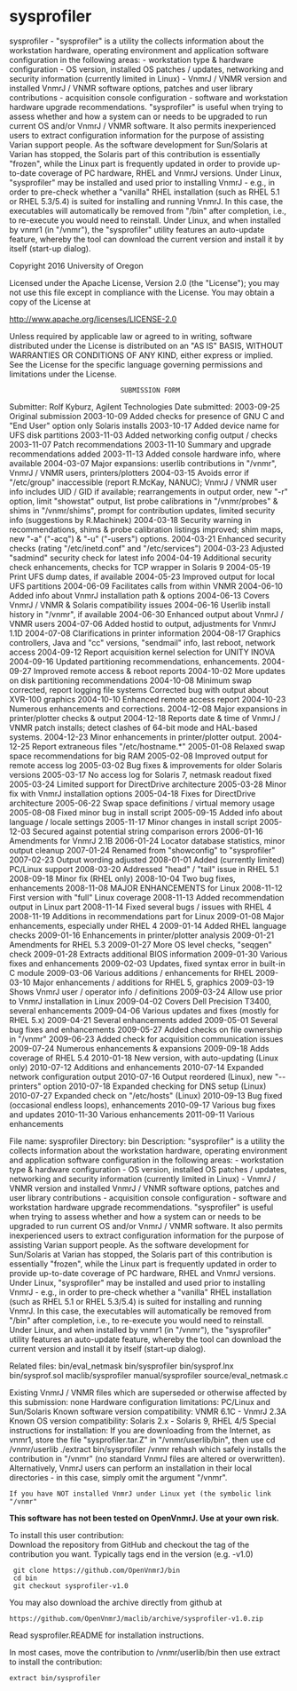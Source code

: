 # sysprofiler
 sysprofiler - "sysprofiler" is a utility the collects information about the
 workstation hardware, operating environment and application software
 configuration in the following areas: - workstation type & hardware
 configuration - OS version, installed OS patches / updates, networking
 and security information (currently limited in Linux) - VnmrJ / VNMR
 version and installed VnmrJ / VNMR software options, patches and user
 library contributions - acquisition console configuration - software
 and workstation hardware upgrade recommendations. "sysprofiler" is
 useful when trying to assess whether and how a system can or needs
 to be upgraded to run current OS and/or VnmrJ / VNMR software. It
 also permits inexperienced users to extract configuration information
 for the purpose of assisting Varian support people. As the software
 development for Sun/Solaris at Varian has stopped, the Solaris part
 of this contribution is essentially "frozen", while the Linux part
 is frequently updated in order to provide up-to-date coverage of
 PC hardware, RHEL and VnmrJ versions. Under Linux, "sysprofiler"
 may be installed and used prior to installing VnmrJ - e.g., in order
 to pre-check whether a "vanilla" RHEL installation (such as RHEL 5.1
 or RHEL 5.3/5.4) is suited for installing and running VnmrJ. In this
 case, the executables will automatically be removed from "/bin" after
 completion, i.e., to re-execute you would need to reinstall. Under
 Linux, and when installed by vnmr1 (in "/vnmr"), the "sysprofiler"
 utility features an auto-update feature, whereby the tool can download
 the current version and install it by itself (start-up dialog).

 Copyright 2016 University of Oregon

 Licensed under the Apache License, Version 2.0 (the "License");
 you may not use this file except in compliance with the License.
 You may obtain a copy of the License at

   http://www.apache.org/licenses/LICENSE-2.0

 Unless required by applicable law or agreed to in writing, software
 distributed under the License is distributed on an "AS IS" BASIS,
 WITHOUT WARRANTIES OR CONDITIONS OF ANY KIND, either express or implied.
 See the License for the specific language governing permissions and
 limitations under the License.

                                SUBMISSION FORM

Submitter:      Rolf Kyburz, Agilent Technologies
Date submitted: 2003-09-25 Original submission
                2003-10-09 Added checks for presence of GNU C and
                           "End User" option only Solaris installs
                2003-10-17 Added device name for UFS disk partitions
                2003-11-03 Added networking config output / checks
                2003-11-07 Patch recommendations
                2003-11-10 Summary and upgrade recommendations added
                2003-11-13 Added console hardware info, where available
                2004-03-07 Major expansions: userlib contributions in
                           "/vnmr", VnmrJ / VNMR users, printers/plotters
                2004-03-15 Avoids error if "/etc/group" inaccessible (report
                           R.McKay, NANUC); VnmrJ / VNMR user info includes
                           UID / GID if available; rearrangements in output
                           order, new "-r" option, limit "showstat" output,
                           list probe calibrations in "/vnmr/probes" & shims
                           in "/vnmr/shims", prompt for contribution updates,
                           limited security info (suggestions by R.Machinek)
                2004-03-18 Security warning in recommendations, shims & probe
                           calibration listings improved; shim maps, new "-a"
                           ("-acq") & "-u" ("-users") options.
                2004-03-21 Enhanced security checks (rating "/etc/inetd.conf"
                           and "/etc/services")
                2004-03-23 Adjusted "sadmind" security check for latest info
                2004-04-19 Additional security check enhancements, checks for
                           TCP wrapper in Solaris 9
                2004-05-19 Print UFS dump dates, if available
                2004-05-23 Improved output for local UFS partitions
                2004-06-09 Facilitates calls from within VNMR
                2004-06-10 Added info about VnmrJ installation path & options
                2004-06-13 Covers VnmrJ / VNMR & Solaris compatibility issues
                2004-06-16 Userlib install history in "/vnmr", if available
                2004-06-30 Enhanced output about VnmrJ / VNMR users
                2004-07-06 Added hostid to output, adjustments for VnmrJ 1.1D
                2004-07-08 Clarifications in printer information
                2004-08-17 Graphics controllers, Java and "cc" versions,
                           "sendmail" info, last reboot, network access
                2004-09-12 Report acquisition kernel selection for UNITY INOVA
                2004-09-16 Updated partitioning recommendations, enhancements.
                2004-09-27 Improved remote access & reboot reports
                2004-10-02 More updates on disk partitioning recommendations
                2004-10-08 Minimum swap corrected, report logging file systems
                           Corrected bug with output about XVR-100 graphics
                2004-10-10 Enhanced remote access report
                2004-10-23 Numerous enhancements and corrections.
                2004-12-08 Major expansions in printer/plotter checks & output
                2004-12-18 Reports date & time of VnmrJ / VNMR patch installs;
                           detect clashes of 64-bit mode and HAL-based systems.
                2004-12-23 Minor enhancements in printer/plotter output.
                2004-12-25 Report extraneous files "/etc/hostname.*"
                2005-01-08 Relaxed swap space recommendations for big RAM
                2005-02-08 Improved output for remote access log
                2005-03-02 Bug fixes & improvements for older Solaris versions
                2005-03-17 No access log for Solaris 7, netmask readout fixed
                2005-03-24 Limited support for DirectDrive architecture
                2005-03-28 Minor fix with VnmrJ installation options
                2005-04-18 Fixes for DirectDrive architecture
                2005-06-22 Swap space definitions / virtual memory usage
                2005-08-08 Fixed minor bug in install script
                2005-09-15 Added info about language / locale settings
                2005-11-17 Minor changes in install script
                2005-12-03 Secured against potential string comparison errors
                2006-01-16 Amendments for VnmrJ 2.1B
                2006-01-24 Locator database statistics, minor output cleanup
                2007-01-24 Renamed from "showconfig" to "sysprofiler"
                2007-02-23 Output wording adjusted
                2008-01-01 Added (currently limited) PC/Linux support
                2008-03-20 Addressed "head" / "tail" issue in RHEL 5.1
                2008-09-18 Minor fix (RHEL only)
                2008-10-04 Two bug fixes, enhancements
                2008-11-08 MAJOR ENHANCEMENTS for Linux
                2008-11-12 First version with "full" Linux coverage
                2008-11-13 Added recommendation output in Linux part
                2008-11-14 Fixed several bugs / issues with RHEL 4
                2008-11-19 Additions in recommendations part for Linux
                2009-01-08 Major enhancements, especially under RHEL 4
                2009-01-14 Added RHEL language checks
                2009-01-16 Enhancements in printer/plotter analysis
                2009-01-21 Amendments for RHEL 5.3
                2009-01-27 More OS level checks, "seqgen" check
                2009-01-28 Extracts additional BIOS information
                2009-01-30 Various fixes and enhancements
                2009-02-03 Updates, fixed syntax error in built-in C module
                2009-03-06 Various additions / enhancements for RHEL
                2009-03-10 Major enhancements / additions for RHEL 5, graphics
                2009-03-19 Shows VnmrJ user / operator info / definitions
                2009-03-24 Allow use prior to VnmrJ installation in Linux
                2009-04-02 Covers Dell Precision T3400, several enhancements
                2009-04-06 Various updates and fixes (mostly for RHEL 5.x)
                2009-04-21 Several enhancements added
                2009-05-01 Several bug fixes and enhancements
                2009-05-27 Added checks on file ownership in "/vnmr"
                2009-06-23 Added check for acquisition communication issues
                2009-07-24 Numerous enhancements & expansions
                2009-09-18 Adds coverage of RHEL 5.4
                2010-01-18 New version, with auto-updating (Linux only)
                2010-07-12 Additions and enhancements
                2010-07-14 Expanded network configuration output
                2010-07-16 Output reordered (Linux), new "--printers" option
                2010-07-18 Expanded checking for DNS setup (Linux)
                2010-07-27 Expanded check on "/etc/hosts" (Linux)
                2010-09-13 Bug fixed (occasional endless loops), enhancements
                2010-09-17 Various bug fixes and updates
                2010-11-30 Various enhancements
                2011-09-11 Various enhancements

File name:      sysprofiler
Directory:      bin
Description:    "sysprofiler" is a utility the collects information about the
                workstation hardware, operating environment and application
                software configuration in the following areas:
                 - workstation type & hardware configuration
                 - OS version, installed OS patches / updates, networking
                   and security information (currently limited in Linux)
                 - VnmrJ / VNMR version and installed VnmrJ / VNMR software
                   options, patches and user library contributions
                 - acquisition console configuration
                 - software and workstation hardware upgrade recommendations.
                "sysprofiler" is useful when trying to assess whether and how
                a system can or needs to be upgraded to run current OS and/or
                VnmrJ / VNMR software. It also permits inexperienced users to
                extract configuration information for the purpose of assisting
                Varian support people.
                As the software development for Sun/Solaris at Varian has
                stopped, the Solaris part of this contribution is essentially
                "frozen", while the Linux part is frequently updated in order
                to provide up-to-date coverage of PC hardware, RHEL and VnmrJ
                versions.
                Under Linux, "sysprofiler" may be installed and used prior to
                installing VnmrJ - e.g., in order to pre-check whether a
                "vanilla" RHEL installation (such as RHEL 5.1 or RHEL 5.3/5.4)
                is suited for installing and running VnmrJ. In this case, the
                executables will automatically be removed from "/bin" after
                completion, i.e., to re-execute you would need to reinstall.
                Under Linux, and when installed by vnmr1 (in "/vnmr"), the
                "sysprofiler" utility features an auto-update feature, whereby
                the tool can download the current version and install it by
                itself (start-up dialog).

Related files:  bin/eval_netmask        bin/sysprofiler
                bin/sysprof.lnx         bin/sysprof.sol
                maclib/sysprofiler      manual/sysprofiler
                source/eval_netmask.c

Existing VnmrJ / VNMR files which are superseded or
otherwise affected by this submission:  none
Hardware configuration limitations:     PC/Linux and Sun/Solaris
Known software version compatibility:   VNMR 6.1C - VnmrJ 2.3A
Known OS version compatibility:         Solaris 2.x - Solaris 9, RHEL 4/5
Special instructions for installation:
    If you are downloading from the Internet, as vnmr1, store
    the file "sysprofiler.tar.Z" in "/vnmr/userlib/bin", then use
        cd /vnmr/userlib
        ./extract bin/sysprofiler /vnmr
        rehash
    which safely installs the contribution in "/vnmr" (no standard VnmrJ files
    are altered or overwritten). Alternatively, VnmrJ users can perform an
    installation in their local directories - in this case, simply omit the
    argument "/vnmr".

    If you have NOT installed VnmrJ under Linux yet (the symbolic link "/vnmr"

**This software has not been tested on OpenVnmrJ. Use at your own risk.**

To install this user contribution:  
Download the repository from GitHub and checkout the tag of the contribution you want.
Typically tags end in the version (e.g. -v1.0)

     git clone https://github.com/OpenVnmrJ/bin  
     cd bin  
     git checkout sysprofiler-v1.0


You may also download the archive directly from github at

    https://github.com/OpenVnmrJ/maclib/archive/sysprofiler-v1.0.zip

Read sysprofiler.README for installation instructions.

In most cases, move the contribution to /vnmr/userlib/bin 
then use extract to install the contribution:  

    extract bin/sysprofiler